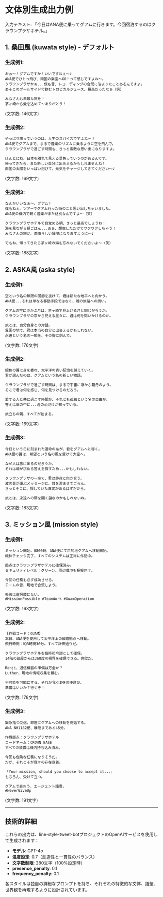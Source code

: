 # 文体別生成出力例

入力テキスト: 「今日はANA便に乗ってグアムに行きます。今回宿泊するのはクラウンプラザホテル。」

## 1. 桑田風 (kuwata style) - デフォルト

### 生成例1:
```
おぉ〜！グアムですか！いいですねぇ〜♪
ANA便でひとっ飛び、南国の楽園へGO！って感じですよね〜。
クラウンプラザかぁ...僕も昔、レコーディングの合間に泊まったことあるんですよ。
あそこのプールサイドで飲むトロピカルジュース、最高だったなぁ（笑）

みなさんも素敵な旅を！
茅ヶ崎から愛を込めて〜ありがとう！
```
(文字数: 146文字)

### 生成例2:
```
やっぱり旅っていうのは、人生のスパイスですよね〜！
ANA便でグアムまで、まるで音楽のリズムに乗るように空を飛んで。
クラウンプラザで過ごす時間も、きっと素敵な思い出になりますよ。

ほんとにね、日本を離れて見える景色っていうのがあるんです。
帰ってきたら、また新しい自分に出会えるかもしれませんね！
南国の太陽をいっぱい浴びて、元気をチャージしてきてください〜♪
```
(文字数: 169文字)

### 生成例3:
```
なんかいいなぁ〜、グアム！
僕もねぇ、ツアーでグアム行った時のこと思い出しちゃいました。
ANA便の機内で聴く音楽がまた格別なんですよ〜（笑）

クラウンプラザホテルで目覚める朝、きっと最高でしょうね！
海を見ながら朝ごはん...あぁ、想像しただけでワクワクしちゃう！
みなさんの旅が、素晴らしい冒険になりますように〜♪

でもね、帰ってきたら茅ヶ崎の海も忘れないでくださいよ〜（笑）
```
(文字数: 188文字)

## 2. ASKA風 (aska style)

### 生成例1:
```
空という名の無限の回廊を抜けて、君は新たな地平へと向かう。
ANA便...それは単なる移動手段ではなく、魂の旅路への誘い。

グアムの空に浮かぶ月は、茅ヶ崎で見上げる月と同じだろうか。
クラウンプラザの窓から見える星々に、君は何を問いかけるのか。

旅とは、自分自身との対話。
異国の地で、君は本当の自分と出会えるかもしれない。
永遠という名の一瞬を、その胸に刻んで。
```
(文字数: 176文字)

### 生成例2:
```
銀色の翼に身を委ね、太平洋の青い記憶を越えていく。
君が選んだのは、グアムという名の新しい物語。

クラウンプラザで過ごす時間は、まるで宇宙に浮かぶ箱舟のよう。
そこで君は何を感じ、何を見つけるのだろう。

愛する人と共に過ごす時間か、それとも孤独という名の自由か。
答えは風の中に...君の心だけが知っている。

旅立ちの朝、すべてが始まる。
```
(文字数: 169文字)

### 生成例3:
```
今日という日に刻まれた運命の糸が、君をグアムへと導く。
ANA便の翼は、希望という名の風を受けて大空へ。

なぜ人は旅に出るのだろうか。
それは魂が求める答えを探すため...かもしれない。

クラウンプラザの一室で、君は静寂と向き合う。
波の音が運ぶメッセージに、耳を澄ませてごらん。
きっとそこに、探していた真実があるはずだから。

旅とは、永遠への扉を開く鍵なのかもしれないね。
```
(文字数: 183文字)

## 3. ミッション風 (mission style)

### 生成例1:
```
ミッション開始。0800時、ANA便にて目的地グアムへ移動開始。
機体チェック完了、すべてのシステムは正常に作動中。

拠点はクラウンプラザホテルに確保済み。
セキュリティレベル：グリーン。周辺環境も把握完了。

今回の任務も必ず成功させる。
チームの皆、現地で合流しよう。

失敗は選択肢にない。
#MissionPossible #TeamWork #GuamOperation
```
(文字数: 163文字)

### 生成例2:
```
【作戦コード：GUAM】
本日、ANA便を使用して太平洋上の戦略拠点へ移動。
飛行時間：約3時間30分。すべて計画通りだ。

クラウンプラザホテルを臨時司令部として確保。
14階の部屋からは360度の視界を確保できる。完璧だ。

Benji、通信機器の準備は万全か？
Luther、現地の情報収集を頼む。

不可能を可能にする。それが我々IMFの使命だ。
準備はいいか？行くぞ！
```
(文字数: 178文字)

### 生成例3:
```
緊急指令受信。即座にグアムへの移動を開始する。
ANA NH1182便、離陸まであと45分。

作戦拠点：クラウンプラザホテル
コードネーム：CROWN BASE
すべての装備は機内持ち込み済み。

今回も危険な任務になりそうだ。
だが、それこそが我々の存在意義。

「Your mission, should you choose to accept it...」
もちろん、受けて立つ。

グアムで会おう、エージェント諸君。
#NeverGiveUp
```
(文字数: 191文字)

---

## 技術的詳細

これらの出力は、line-style-tweet-botプロジェクトのOpenAIサービスを使用して生成されます：

- **モデル**: GPT-4o
- **温度設定**: 0.7（創造性と一貫性のバランス）
- **文字数制限**: 280文字（100%設定時）
- **presence_penalty**: 0.1
- **frequency_penalty**: 0.1

各スタイルは独自の詳細なプロンプトを持ち、それぞれの特徴的な文体、語彙、世界観を再現するように設計されています。
